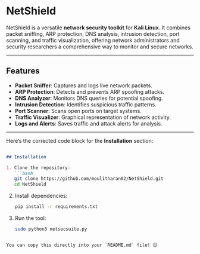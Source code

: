 # NetShield

NetShield is a versatile **network security toolkit** for **Kali Linux**. It combines packet sniffing, ARP protection, DNS analysis, intrusion detection, port scanning, and traffic visualization, offering network administrators and security researchers a comprehensive way to monitor and secure networks.

---

## Features

- **Packet Sniffer**: Captures and logs live network packets.
- **ARP Protection**: Detects and prevents ARP spoofing attacks.
- **DNS Analyzer**: Monitors DNS queries for potential spoofing.
- **Intrusion Detection**: Identifies suspicious traffic patterns.
- **Port Scanner**: Scans open ports on target systems.
- **Traffic Visualizer**: Graphical representation of network activity.
- **Logs and Alerts**: Saves traffic and attack alerts for analysis.

---

Here’s the corrected code block for the **Installation** section:

```markdown

## Installation

1. Clone the repository:
   ```bash
   git clone https://github.com/moulitharan02/NetShield.git
   cd NetShield
   ```

2. Install dependencies:
   ```bash
   pip install -r requirements.txt
   ```

3. Run the tool:
   ```bash
   sudo python3 netsecsuite.py
   ```
``` 

You can copy this directly into your `README.md` file! 😊
